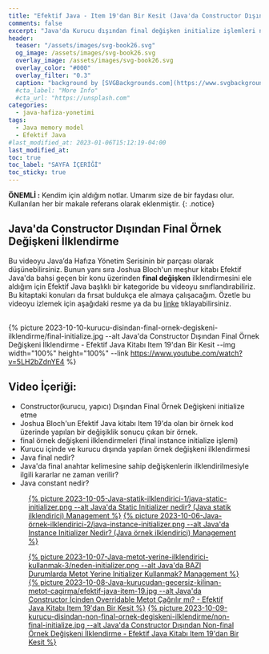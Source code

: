 ```yaml
---
title: "Efektif Java - Item 19'dan Bir Kesit (Java'da Constructor Dışından Final Örnek Değişkeni İlklendirme)"
comments: false
excerpt: "Java'da Kurucu dışından final değişken initialize işlemleri nasıl gerçekleşir? Joshua Bloch Efektif Java Kitabındaki bir örnek üzerinde bu durumu el aldım."
header:
  teaser: "/assets/images/svg-book26.svg"
  og_image: /assets/images/svg-book26.svg
  overlay_image: /assets/images/svg-book26.svg
  overlay_color: "#000"
  overlay_filter: "0.3"
  caption: "background by [SVGBackgrounds.com](https://www.svgbackgrounds.com/)"
  #cta_label: "More Info"
  #cta_url: "https://unsplash.com"
categories:
  - java-hafiza-yonetimi
tags:
  - Java memory model
  - Efektif Java
#last_modified_at: 2023-01-06T15:12:19-04:00
last_modified_at:
toc: true
toc_label: "SAYFA İÇERİĞİ"
toc_sticky: true
---
```


**ÖNEMLİ :** Kendim için aldığım notlar. Umarım size de bir faydası olur. Kullanılan her bir makale referans olarak eklenmiştir.
{: .notice}

## Java'da Constructor Dışından Final Örnek Değişkeni İlklendirme

Bu videoyu Java’da Hafıza Yönetim Serisinin bir parçası olarak düşünebilirsiniz. Bunun yanı sıra Joshua Bloch'un meşhur kitabı Efektif Java'da bahsi geçen bir konu üzerinden **final değişken** ilklendirmesini ele aldığım için Efektif Java başlıklı bir kategoride bu videoyu sınıflandırabiliriz. Bu kitaptaki konuları da fırsat buldukça ele almaya çalışacağım. Özetle bu videoyu izlemek için aşağıdaki resme ya da bu [linke](https://www.youtube.com/watch?v=5LH2bZdnYE4) tıklayabilirsiniz.

<br/>{% picture 2023-10-10-kurucu-disindan-final-ornek-degiskeni-ilklendirme/final-initialize.jpg --alt Java'da Constructor Dışından Final Örnek Değişkeni İlklendirme - Efektif Java Kitabı Item 19'dan Bir Kesit --img width="100%" height="100%" --link https://www.youtube.com/watch?v=5LH2bZdnYE4 %}<br/>

## Video İçeriği:

* Constructor(kurucu, yapıcı) Dışından Final Örnek Değişkeni initialize etme
* Joshua Bloch'un Efektif Java kitabı Item 19'da olan bir örnek kod üzerinde yapılan bir değişiklik sonucu çıkan bir örnek.
* final örnek değişkeni ilklendirmeleri (final instance initialize işlemi)
* Kurucu içinde ve kurucu dışında yapılan örnek değişkeni ilklendirmesi
* Java final nedir?
* Java'da final anahtar kelimesine sahip değişkenlerin ilklendirilmesiyle ilgili kararlar ne zaman verilir?
* Java constant nedir? 

<figure class="half">
  <a href="https://youtu.be/h-MPSkUk414" >{% picture 2023-10-05-Java-statik-ilklendirici-1/java-static-initializer.png --alt Java'da Static Initializer nedir? (Java statik ilklendirici) Management %}</a>
  <a href="https://youtu.be/TNsdmcYCckw" >{% picture 2023-10-06-Java-örnek-ilklendirici-2/java-instance-initializer.png --alt Java'da Instance Initializer Nedir? (Java örnek ilklendirici) Management %}</a>
  <figcaption></figcaption>
</figure>

<figure class="third">
  <a href="https://youtu.be/kJEaDx6dPWk" >{% picture 2023-10-07-Java-metot-yerine-ilklendirici-kullanmak-3/neden-initializer.png --alt Java'da BAZI Durumlarda Metot Yerine Initializer Kullanmak? Management %}</a>
  <a href="https://youtu.be/1jdo_04jHI4" >{% picture 2023-10-08-Java-kurucudan-gecersiz-kilinan-metot-cagirma/efektif-java-item-19.jpg --alt Java'da Constructor İçinden Overridable Metot Çağrılır mı? - Efektif Java Kitabı Item 19'dan Bir Kesit %}</a>
  <a href="https://youtu.be/eZg0rbJE_Os" >{% picture 2023-10-09-kurucu-disindan-non-final-ornek-degiskeni-ilklendirme/non-final-initialize.jpg --alt Java'da Constructor Dışından Non-final Örnek Değişkeni İlklendirme - Efektif Java Kitabı Item 19'dan Bir Kesit %}</a>
  <figcaption></figcaption>
</figure>

